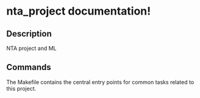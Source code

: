 # nta_project documentation!

## Description

NTA project and ML

## Commands

The Makefile contains the central entry points for common tasks related to this project.

